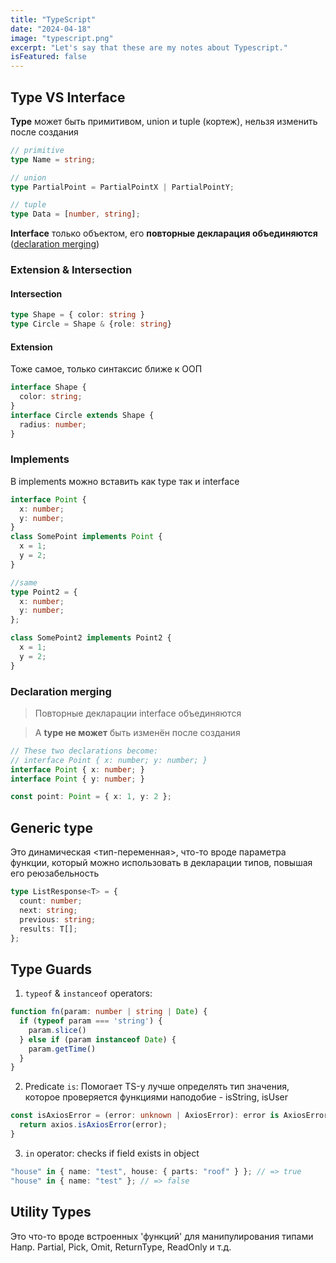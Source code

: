 ```yaml
---
title: "TypeScript"
date: "2024-04-18"
image: "typescript.png"
excerpt: "Let's say that these are my notes about Typescript."
isFeatured: false
---
```


## Type VS Interface
**Type** может быть примитивом, union и tuple (кортеж), нельзя изменить после создания

```typescript
// primitive
type Name = string;

// union
type PartialPoint = PartialPointX | PartialPointY;

// tuple
type Data = [number, string];
```

**Interface** только объектом, его **повторные декларация объединяются** ([declaration merging](#declaration-merging))

### Extension & Intersection
#### Intersection
```typescript
type Shape = { color: string }
type Circle = Shape & {role: string}
```

#### Extension
Тоже самое, только синтаксис ближе к ООП
```typescript
interface Shape { 
  color: string;
}
interface Circle extends Shape { 
  radius: number;
}
```

### Implements
В implements можно вставить как type так и interface
```typescript
interface Point {
  x: number;
  y: number;
}
class SomePoint implements Point {
  x = 1;
  y = 2;
}

//same
type Point2 = {
  x: number;
  y: number;
};

class SomePoint2 implements Point2 {
  x = 1;
  y = 2;
}
```

### Declaration merging
>Повторные декларации interface объединяются

>А **type не может** быть изменён после создания
```typescript
// These two declarations become:
// interface Point { x: number; y: number; }
interface Point { x: number; }
interface Point { y: number; }

const point: Point = { x: 1, y: 2 };
```

## Generic type
Это динамическая <тип-переменная>, что-то вроде параметра функции,
который можно использовать в декларации типов, повышая его реюзабельность
```typescript
type ListResponse<T> = {
  count: number;
  next: string;
  previous: string;
  results: T[];
};
```

## Type Guards

1. `typeof` & `instanceof` operators:
```typescript
function fn(param: number | string | Date) {
  if (typeof param === 'string') {
    param.slice()
  } else if (param instanceof Date) {
    param.getTime()
  }
}
```
2. Predicate `is`:
Помогает TS-у лучше определять тип значения, которое проверяется функциями наподобие - isString, isUser
```typescript
const isAxiosError = (error: unknown | AxiosError): error is AxiosError => {
  return axios.isAxiosError(error);
}
```
3. `in` operator:
checks if field exists in object
```typescript
"house" in { name: "test", house: { parts: "roof" } }; // => true
"house" in { name: "test" }; // => false
```

## Utility Types
Это что-то вроде встроенных 'функций' для манипулирования типами
Напр. Partial, Pick, Omit, ReturnType, ReadOnly<PropsType> и т.д.
